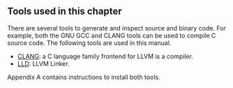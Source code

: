 ## Tools used in this chapter

There are several tools to generate and inspect source and binary code.
For example, both the GNU GCC and CLANG tools can be used to compile C source code.
The following tools are used in this manual.

- [CLANG](https://clang.llvm.org/): a C language family frontend for LLVM is a compiler.
- [LLD](https://lld.llvm.org/): LLVM Linker.

Appendix A contains instructions to install both tools.
